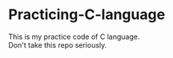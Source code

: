 # Practicing-C-language
This is my practice code of C language.
<br>
Don't take this repo seriously.
